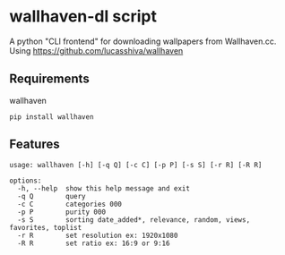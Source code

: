 # wallhaven-dl script
A python "CLI frontend" for downloading wallpapers from Wallhaven.cc.</br>
Using https://github.com/lucasshiva/wallhaven 

## Requirements
wallhaven
```
pip install wallhaven
```

## Features
```
usage: wallhaven [-h] [-q Q] [-c C] [-p P] [-s S] [-r R] [-R R]

options:
  -h, --help  show this help message and exit
  -q Q        query
  -c C        categories 000
  -p P        purity 000
  -s S        sorting date_added*, relevance, random, views, favorites, toplist
  -r R        set resolution ex: 1920x1080
  -R R        set ratio ex: 16:9 or 9:16
``` 
